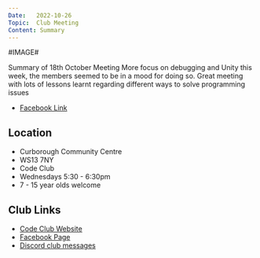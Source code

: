```yaml
---
Date:   2022-10-26
Topic:  Club Meeting
Content: Summary
---
```

#IMAGE#

Summary of 18th October Meeting More focus on debugging and Unity this week, the members seemed to be in a mood for doing so. Great meeting with lots of lessons learnt regarding different ways to solve programming issues

* [Facebook Link](https://www.facebook.com/720665616418529/posts/624768346008257)

## Location

* Curborough Community Centre
* WS13 7NY
* Code Club
* Wednesdays 5:30 - 6:30pm
* 7 - 15 year olds welcome

## Club Links

* [Code Club Website](https://lichfield-code-club.github.io/)
* [Facebook Page](https://www.facebook.com/LichfieldCoders)
* [Discord club messages](https://discord.gg/szz6xGK)
